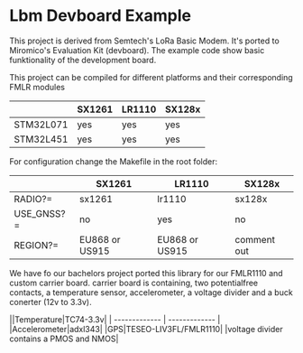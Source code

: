 # Lbm Devboard Example

This project is derived from Semtech's LoRa Basic Modem.
It's ported to Miromico's Evaluation Kit (devboard).
The example code show basic funktionality of the development board.


This project can be compiled for different platforms and their corresponding FMLR modules

||SX1261|LR1110|SX128x|
|-|-|-|-|
|STM32L071|yes|yes|yes|
|STM32L451|yes|yes|yes|

For configuration change the Makefile in the root folder:

||SX1261|LR1110|SX128x|
|-|-|-|-|
|RADIO?=|sx1261|lr1110|sx128x|
|USE_GNSS?=|no|yes|no|
|REGION?=|EU868 or US915|EU868 or US915|comment out|

We have fo our bachelors project ported this library for our FMLR1110  and custom carrier board.
carrier board is containing, two potentialfree contacts, a temperature sensor, accelerometer, a voltage divider and a buck conerter (12v to 3.3v).



||Temperature|TC74-3.3v|
| ------------- | ------------- |
|Accelerometer|adxl343|
|GPS|TESEO-LIV3FL/FMLR1110|
|voltage divider contains a PMOS and NMOS|
